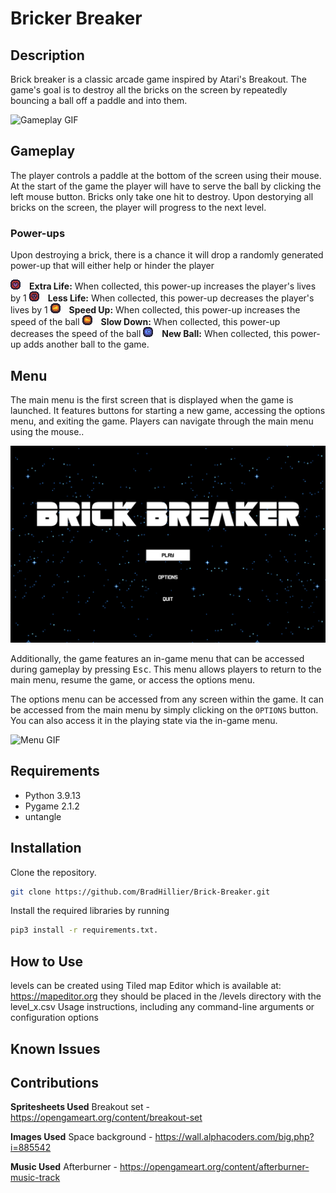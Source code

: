 # Bricker Breaker

## Description
Brick breaker is a classic arcade game inspired by Atari's Breakout. The game's goal is to destroy all the bricks on the screen by repeatedly bouncing a ball off a paddle and into them.

![Gameplay GIF](assets/screenshots/brick_breaker.gif)

## Gameplay

The player controls a paddle at the bottom of the screen using their mouse. At the start of the game the player will have to serve the ball by clicking the left mouse button. Bricks only take one hit to destroy. Upon destorying all bricks on the screen, the player will progress to the next level.

### Power-ups

Upon destroying a brick, there is a chance it will drop a randomly generated power-up that will either help or hinder the player


<img style="padding-right: 10px" src="assets/screenshots/extra-life.png"></image> **Extra Life:** When collected, this power-up increases the player's lives by 1
<img style="padding-right: 10px" src="assets/screenshots/lose-life.png"></image> **Less Life:** When collected, this power-up decreases the player's lives by 1
<img style="padding-right: 10px" src="assets/screenshots/speed-up.png"></image>  **Speed Up:** When collected, this power-up increases the speed of the ball
<img style="padding-right: 10px" src="assets/screenshots/slow-down.png"></image>  **Slow Down:** When collected, this power-up decreases the speed of the ball
<img style="padding-right: 10px" src="assets/screenshots/new-ball.png"></image>  **New Ball:** When collected, this power-up adds another ball to the game.

## Menu

The main menu is the first screen that is displayed when the game is launched. It features buttons for starting a new game, accessing the options menu, and exiting the game. Players can navigate through the main menu using the mouse..

<img src="assets/screenshots/main-menu.png" width=640></image>

Additionally, the game features an in-game menu that can be accessed during gameplay by pressing <kbd>Esc</kbd>. This menu allows players to return to the main menu, resume the game, or access the options menu.

The options menu can be accessed from any screen within the game. It can be accessed from the main menu by simply clicking on the `OPTIONS` button. You can also access it in the playing state via the in-game menu.

![Menu GIF](assets/screenshots/in-game-menu.gif)

## Requirements

- Python 3.9.13
- Pygame 2.1.2
- untangle

## Installation
Clone the repository.

```bash
git clone https://github.com/BradHillier/Brick-Breaker.git
```

Install the required libraries by running

```bash
pip3 install -r requirements.txt.
```

## How to Use
levels can be created using Tiled map Editor which is available at: https://mapeditor.org
they should be placed in the /levels directory with the level\_x.csv
Usage instructions, including any command-line arguments or configuration options

## Known Issues

## Contributions

**Spritesheets Used**
    Breakout set - https://opengameart.org/content/breakout-set
    
**Images Used**
    Space background - https://wall.alphacoders.com/big.php?i=885542

**Music Used**
    Afterburner - https://opengameart.org/content/afterburner-music-track



